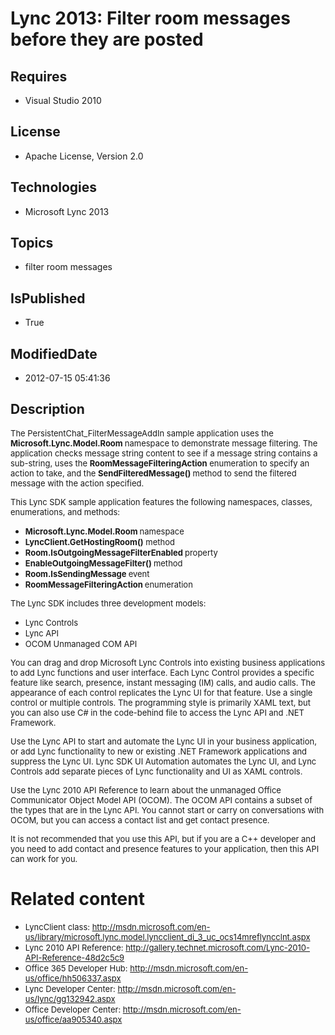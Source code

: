 # Lync 2013: Filter room messages before they are posted
## Requires
* Visual Studio 2010
## License
* Apache License, Version 2.0
## Technologies
* Microsoft Lync 2013
## Topics
* filter room messages
## IsPublished
* True
## ModifiedDate
* 2012-07-15 05:41:36
## Description

<p><span style="font-size:small">The PersistentChat_FilterMessageAddIn sample application uses the
<strong>Microsoft.Lync.Model.Room </strong>namespace to demonstrate message filtering. The application checks message string content to see if a message string contains a sub-string, uses the
<strong>RoomMessageFilteringAction</strong> enumeration to specify an action to take, and the
<strong>SendFilteredMessage() </strong>method to send the filtered message with the action specified.</span></p>
<p><span style="font-size:small">This Lync SDK sample application features the following namespaces, classes, enumerations, and methods:</span></p>
<ul>
<li><span style="font-size:small"><strong>Microsoft.Lync.Model.Room </strong>namespace</span>
</li><li><span style="font-size:small"><strong>LyncClient.GetHostingRoom()</strong> method</span>
</li><li><span style="font-size:small"><strong>Room.IsOutgoingMessageFilterEnabled </strong>
property</span> </li><li><span style="font-size:small"><strong>EnableOutgoingMessageFilter() </strong>
method</span> </li><li><span style="font-size:small"><strong>Room.IsSendingMessage </strong>event</span>
</li><li><span style="font-size:small"><strong>RoomMessageFilteringAction </strong>enumeration</span>
</li></ul>
<p><span style="font-size:small">The Lync SDK includes three development models:</span></p>
<ul>
<li><span style="font-size:small">Lync Controls</span> </li><li><span style="font-size:small">Lync API</span> </li><li><span style="font-size:small">OCOM Unmanaged COM API</span> </li></ul>
<p><span style="font-size:small">You can drag and drop Microsoft Lync Controls into existing business applications to add Lync functions and user interface. Each Lync Control provides a specific feature like search, presence, instant messaging (IM) calls, and
 audio calls. The appearance of each control replicates the Lync UI for that feature. Use a single control or multiple controls. The programming style is primarily XAML text, but you can also use C# in the code-behind file to access the Lync API and .NET Framework.</span></p>
<p><span style="font-size:small">Use the Lync API to start and automate the Lync UI in your business application, or add Lync functionality to new or existing .NET Framework applications and suppress the Lync UI. Lync SDK UI Automation automates the Lync UI,
 and Lync Controls add separate pieces of Lync functionality and UI as XAML controls.</span></p>
<p><span style="font-size:small">Use the Lync 2010 API Reference to learn about the unmanaged Office Communicator Object Model API (OCOM). The OCOM API contains a subset of the types that are in the Lync API. You cannot start or carry on conversations with
 OCOM, but you can access a contact list and get contact presence. </span></p>
<p><span style="font-size:small">It is not recommended that you use this API, but if you are a C&#43;&#43; developer and you need to add contact and presence features to your application, then this API can work for you.</span></p>
<h1>Related content</h1>
<ul>
<li><span style="font-size:small">LyncClient class: <a href="http://msdn.microsoft.com/en-us/library/microsoft.lync.model.lyncclient_di_3_uc_ocs14mreflyncclnt.aspx">
http://msdn.microsoft.com/en-us/library/microsoft.lync.model.lyncclient_di_3_uc_ocs14mreflyncclnt.aspx</a></span>
</li><li><span style="font-size:small">Lync 2010 API Reference: <a href="http://gallery.technet.microsoft.com/Lync-2010-API-Reference-48d2c5c9">
http://gallery.technet.microsoft.com/Lync-2010-API-Reference-48d2c5c9</a></span> </li><li><span style="font-size:small">Office 365 Developer Hub: <a href="http://msdn.microsoft.com/en-us/office/hh506337.aspx">
http://msdn.microsoft.com/en-us/office/hh506337.aspx</a></span> </li><li><span style="font-size:small">Lync Developer Center: <a href="http://msdn.microsoft.com/en-us/lync/gg132942.aspx">
http://msdn.microsoft.com/en-us/lync/gg132942.aspx</a></span> </li><li><span style="font-size:small">Office Developer Center: <a href="http://msdn.microsoft.com/en-us/office/aa905340.aspx">
http://msdn.microsoft.com/en-us/office/aa905340.aspx</a></span> </li></ul>
